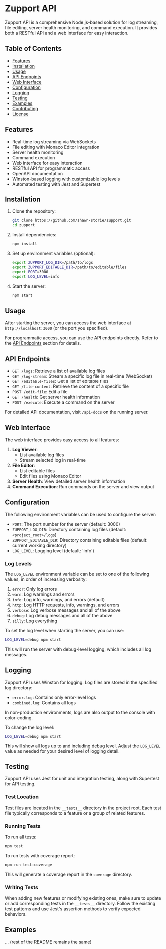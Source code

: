 # Zupport API

Zupport API is a comprehensive Node.js-based solution for log streaming, file editing, server health monitoring, and command execution. It provides both a RESTful API and a web interface for easy interaction.

## Table of Contents

- [Features](#features)
- [Installation](#installation)
- [Usage](#usage)
- [API Endpoints](#api-endpoints)
- [Web Interface](#web-interface)
- [Configuration](#configuration)
- [Logging](#logging)
- [Testing](#testing)
- [Examples](#examples)
- [Contributing](#contributing)
- [License](#license)

## Features

- Real-time log streaming via WebSockets
- File editing with Monaco Editor integration
- Server health monitoring
- Command execution
- Web interface for easy interaction
- RESTful API for programmatic access
- OpenAPI documentation
- Winston-based logging with customizable log levels
- Automated testing with Jest and Supertest

## Installation

1. Clone the repository:
   ```bash
   git clone https://github.com/shawn-storie/zupport.git
   cd zupport
   ```

2. Install dependencies:
   ```bash
   npm install
   ```

3. Set up environment variables (optional):
   ```bash
   export ZUPPORT_LOG_DIR=/path/to/logs
   export ZUPPORT_EDITABLE_DIR=/path/to/editable/files
   export PORT=3000
   export LOG_LEVEL=info
   ```

4. Start the server:
   ```bash
   npm start
   ```

## Usage

After starting the server, you can access the web interface at `http://localhost:3000` (or the port you specified).

For programmatic access, you can use the API endpoints directly. Refer to the [API Endpoints](#api-endpoints) section for details.

## API Endpoints

- `GET /logs`: Retrieve a list of available log files
- `GET /log-stream`: Stream a specific log file in real-time (WebSocket)
- `GET /editable-files`: Get a list of editable files
- `GET /file-content`: Retrieve the content of a specific file
- `POST /edit-file`: Edit a file
- `GET /health`: Get server health information
- `POST /execute`: Execute a command on the server

For detailed API documentation, visit `/api-docs` on the running server.

## Web Interface

The web interface provides easy access to all features:

1. **Log Viewer**: 
   - List available log files
   - Stream selected log in real-time
2. **File Editor**:
   - List editable files
   - Edit files using Monaco Editor
3. **Server Health**: View detailed server health information
4. **Command Execution**: Run commands on the server and view output

## Configuration

The following environment variables can be used to configure the server:

- `PORT`: The port number for the server (default: 3000)
- `ZUPPORT_LOG_DIR`: Directory containing log files (default: `<project_root>/logs`)
- `ZUPPORT_EDITABLE_DIR`: Directory containing editable files (default: current working directory)
- `LOG_LEVEL`: Logging level (default: 'info')

### Log Levels

The `LOG_LEVEL` environment variable can be set to one of the following values, in order of increasing verbosity:

1. `error`: Only log errors
2. `warn`: Log warnings and errors
3. `info`: Log info, warnings, and errors (default)
4. `http`: Log HTTP requests, info, warnings, and errors
5. `verbose`: Log verbose messages and all of the above
6. `debug`: Log debug messages and all of the above
7. `silly`: Log everything

To set the log level when starting the server, you can use:

```bash
LOG_LEVEL=debug npm start
```

This will run the server with debug-level logging, which includes all log messages.

## Logging

Zupport API uses Winston for logging. Log files are stored in the specified log directory:

- `error.log`: Contains only error-level logs
- `combined.log`: Contains all logs

In non-production environments, logs are also output to the console with color-coding.

To change the log level:

```bash
LOG_LEVEL=debug npm start
```

This will show all logs up to and including debug level. Adjust the `LOG_LEVEL` value as needed for your desired level of logging detail.

## Testing

Zupport API uses Jest for unit and integration testing, along with Supertest for API testing.

### Test Location

Test files are located in the `__tests__` directory in the project root. Each test file typically corresponds to a feature or a group of related features.

### Running Tests

To run all tests:

```bash
npm test
```

To run tests with coverage report:

```bash
npm run test:coverage
```

This will generate a coverage report in the `coverage` directory.

### Writing Tests

When adding new features or modifying existing ones, make sure to update or add corresponding tests in the `__tests__` directory. Follow the existing test patterns and use Jest's assertion methods to verify expected behaviors.

## Examples

... (rest of the README remains the same)
